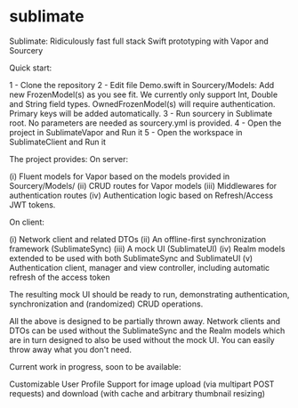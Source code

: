 # sublimate
Sublimate: Ridiculously fast full stack Swift prototyping with Vapor and Sourcery

Quick start:

1 - Clone the repository
2 - Edit file Demo.swift in Sourcery/Models: Add new FrozenModel(s) as you see fit. We currently only support Int, Double and String field types. OwnedFrozenModel(s) will require authentication. Primary keys will be added automatically.
3 - Run sourcery in Sublimate root. No parameters are needed as sourcery.yml is provided.
4 - Open the project in SublimateVapor and Run it 
5 - Open the workspace in SublimateClient and Run it

The project provides:
On server: 

(i)   Fluent models for Vapor based on the models provided in Sourcery/Models/
(ii)  CRUD routes for Vapor models
(iii) Middlewares for authentication routes
(iv)  Authentication logic based on Refresh/Access JWT tokens.

On client:

(i)   Network client and related DTOs
(ii)  An offline-first synchronization framework (SublimateSync)
(iii) A mock UI (SublimateUI)
(iv)  Realm models extended to be used with both SublimateSync and SublimateUI
(v)   Authentication client, manager and view controller, including automatic refresh of the access token

The resulting mock UI should be ready to run, demonstrating authentication, synchronization and (randomized) CRUD operations.

All the above is designed to be partially thrown away. Network clients and DTOs can be used without the SublimateSync and the Realm models which are in turn designed to also be used without the mock UI. You can easily throw away what you don't need.

Current work in progress, soon to be available:

Customizable User Profile
Support for image upload (via multipart POST requests) and download (with cache and arbitrary thumbnail resizing)



